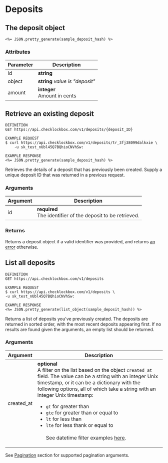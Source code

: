 # Deposits

## The deposit object

```shell
<%= JSON.pretty_generate(sample_deposit_hash) %>
```

### Attributes

Parameter | Description
--------- | -----------
id | **string**
object | **string** *value is "deposit"*
amount | **integer**<br>Amount in cents

## Retrieve an existing deposit

```shell
DEFINITION
GET https://api.checklockbox.com/v1/deposits/{deposit_ID}

EXAMPLE REQUEST
$ curl https://api.checklockbox.com/v1/deposits/tr_3fj38099dalkxie \
    -u sk_test_nUbl45Q7BQhioCNVhSw:

EXAMPLE RESPONSE
<%= JSON.pretty_generate(sample_deposit_hash) %>
```

Retrieves the details of a deposit that has previously been created. Supply a unique deposit ID that was returned in a previous request.

### Arguments

Argument | Description
--------- | -----------
id | **required**<br>The identifier of the deposit to be retrieved.

### Returns

Returns a deposit object if a valid identifier was provided, and returns [an error](#errors) otherwise.

## List all deposits

```shell
DEFINITION
GET https://api.checklockbox.com/v1/deposits

EXAMPLE REQUEST
$ curl https://api.checklockbox.com/v1/deposits \
-u sk_test_nUbl45Q7BQhioCNVhSw:

EXAMPLE RESPONSE
<%= JSON.pretty_generate(list_object(sample_deposit_hash)) %>
```

Returns a list of deposits you've previously created. The deposits are returned in sorted order, with the most recent deposits appearing first.  If no results are found given the arguments, an empty list should be returned.

### Arguments

Argument | Description
--------- | -----------
created_at | **optional**<br>A filter on the list based on the object `created_at` field. The value can be a string with an integer Unix timestamp, or it can be a dictionary with the following options, all of which take a string with an integer Unix timestamp:<ul><li>`gt` for greater than</li><li>`gte` for greater than or equal to</li><li>`lt` for less than</li><li>`lte` for less thank or equal to</li><br>See datetime filter examples [here](#filter-by-created_at).

See [Pagination](#pagination) section for supported pagination arguments.